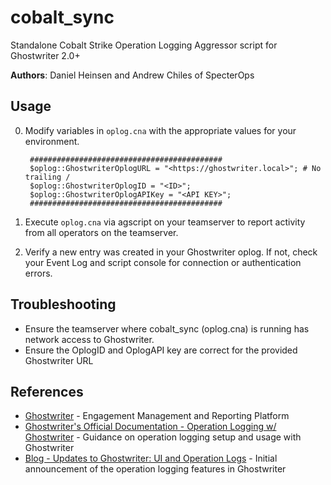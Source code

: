 # cobalt_sync

Standalone Cobalt Strike Operation Logging Aggressor script for Ghostwriter 2.0+

**Authors**: Daniel Heinsen and Andrew Chiles of SpecterOps

## Usage

0. Modify variables in `oplog.cna` with the appropriate values for your environment.

   ```
    ###########################################
    $oplog::GhostwriterOplogURL = "<https://ghostwriter.local>"; # No trailing /
    $oplog::GhostwriterOplogID = "<ID>";
    $oplog::GhostwriterOplogAPIKey = "<API KEY>";
    ###########################################
    ```
1. Execute `oplog.cna` via agscript on your teamserver to report activity from all operators on the teamserver.
2. Verify a new entry was created in your Ghostwriter oplog. If not, check your Event Log and script console for connection or authentication errors.

## Troubleshooting

- Ensure the teamserver where cobalt_sync (oplog.cna) is running has network access to Ghostwriter.
- Ensure the OplogID and OplogAPI key are correct for the provided Ghostwriter URL

## References

- [Ghostwriter](https://github.com/GhostManager/Ghostwriter) - Engagement Management and Reporting Platform
- [Ghostwriter's Official Documentation - Operation Logging w/ Ghostwriter](https://ghostwriter.wiki/features/operation-logs) - Guidance on operation logging setup and usage with Ghostwriter
- [Blog - Updates to Ghostwriter: UI and Operation Logs](https://posts.specterops.io/updates-to-ghostwriter-ui-and-operation-logs-d6b3bc3d3fbd_) - Initial announcement of the operation logging features in Ghostwriter
